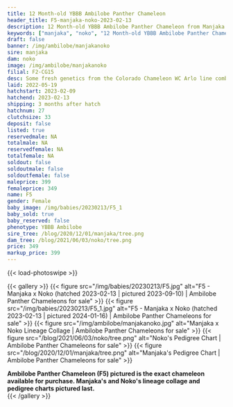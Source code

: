 ```yaml
---
title: 12 Month-old YBBB Ambilobe Panther Chameleon
header_title: F5-manjaka-noko-2023-02-13
description: 12 Month-old YBBB Ambilobe Panther Chameleon from Manjaka and Noko. Some fresh genetics from the Colorado Chameleon WC Arlo line combined with our beautiful female Noko. We've included sire and dam dendrograms if available, but you can view our Manjaka or Noko breeder pages for more information.
keywords: ["manjaka", "noko", "12 Month-old YBBB Ambilobe Panther Chameleon", "baby chameleons for sale", "buy panther chameleon", "panther for sale", "ambilobe panther chameleons for sale", "ambilobe panther chameleon for sale"]
draft: false
banner: /img/ambilobe/manjakanoko
sire: manjaka
dam: noko
image: /img/ambilobe/manjakanoko
filial: F2-CG15
desc: Some fresh genetics from the Colorado Chameleon WC Arlo line combined with our beautiful female Noko.
laid: 2022-05-19
hatchstart: 2023-02-09
hatchend: 2023-02-13
shipping: 3 months after hatch
hatchnum: 27
clutchsize: 33
deposit: false
listed: true
reservedmale: NA
totalmale: NA
reservedfemale: NA
totalfemale: NA
soldout: false
soldoutmale: false
soldoutfemale: false
maleprice: 399
femaleprice: 349
name: F5
gender: Female
baby_image: /img/babies/20230213/F5_1
baby_sold: true
baby_reserved: false
phenotype: YBBB Ambilobe
sire_tree: /blog/2020/12/01/manjaka/tree.png
dam_tree: /blog/2021/06/03/noko/tree.png
price: 349
markup_price: 399
---
```


{{< load-photoswipe >}}

{{< gallery >}}
  {{< figure src="/img/babies/20230213/F5.jpg" alt="F5 - Manjaka x Noko (hatched 2023-02-13 | pictured 2023-09-10) | Ambilobe Panther Chameleons for sale" >}}
  {{< figure src="/img/babies/20230213/F5_1.jpg" alt="F5 - Manjaka x Noko (hatched 2023-02-13 | pictured 2024-01-16) | Ambilobe Panther Chameleons for sale" >}}
  {{< figure src="/img/ambilobe/manjakanoko.jpg" alt="Manjaka x Noko Lineage Collage | Ambilobe Panther Chameleons for sale" >}}
  {{< figure src="/blog/2021/06/03/noko/tree.png" alt="Noko's Pedigree Chart | Ambilobe Panther Chameleons for sale" >}}
  {{< figure src="/blog/2020/12/01/manjaka/tree.png" alt="Manjaka's Pedigree Chart | Ambilobe Panther Chameleons for sale" >}}
  <figcaption><strong>Ambilobe Panther Chameleon (F5) pictured is the exact chameleon available for purchase. Manjaka's and Noko's lineage collage and pedigree charts pictured last.</strong></figcaption>
{{< /gallery >}}
